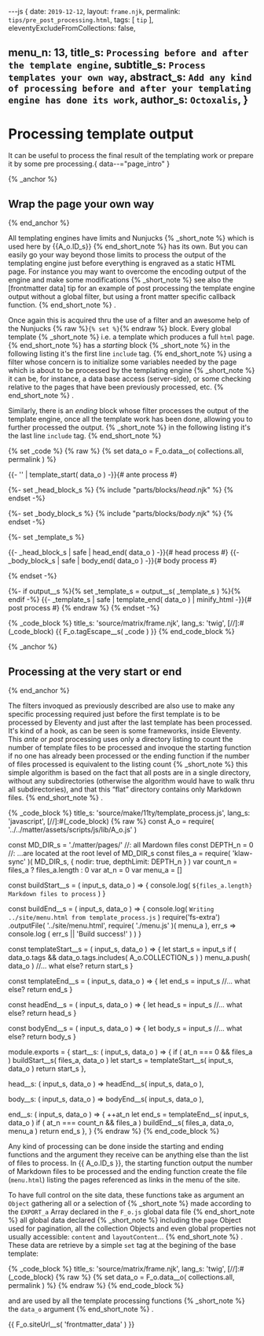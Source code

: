 ---js
{
  date:      `2019-12-12`,
  layout:    `frame.njk`,
  permalink: `tips/pre_post_processing.html`,
  tags:      [ `tip` ],
  eleventyExcludeFromCollections: false,

  menu_n:     13,
  title_s:    `Processing before and after the template engine`,
  subtitle_s: `Process templates your own way`,
  abstract_s: `Add any kind of processing before and after your templating engine has done its work`,
  author_s:   `Octoxalis`,
}
---
[comment]: # (======== Post ========)
# Processing template output

It can be useful to process the final result of the templating work or prepare it by some pre processing.{ data--="page_intro" }

{% _anchor %}
## Wrap the page your own way
{% end_anchor %}


All templating engines have limits and Nunjucks
{% _short_note %}
which is used here by {{A_o.ID_s}}
{% end_short_note %}
has its own. But you can easily go your way beyond those limits to process the output of the templating engine just before everything is engraved as a static HTML page.
For instance you may want to overcome the encoding output of the engine and make some modifications
{% _short_note %}
see also the [frontmatter data] tip for an example of post processing the template engine output without a global filter, but using a front matter specific callback function.
{% end_short_note %}
.

Once again this is acquired thru the use of a filter and an awesome help of the Nunjucks {% raw %}<code>{% set %}</code>{% endraw %} block.
Every global template
{% _short_note %}
i.e. a template which produces a full `html` page.
{% end_short_note %}
has a *starting* block
{% _short_note %}
in the following listing it's the first line `include` tag.
{% end_short_note %}
using a filter whose concern is to initialize some variables needed by the page which is about to be processed by the templating engine
{% _short_note %}
it can be, for instance, a data base access (server-side), or some checking relative to the pages that have been previously processed, etc.
{% end_short_note %}
.

Similarly, there is an *ending* block whose filter processes the output of the template engine, once all the template work has been done, allowing you to further processed the output.
{% _short_note %}
in the following listing it's the last line `include` tag.
{% end_short_note %}


{% set _code %}
{% raw %}
{% set data_o = F_o.data__o( collections.all, permalink ) %}

{{- '' | template_start( data_o ) -}}{# ante process #}

{%- set _head_block_s %}
{% include "parts/blocks/_head_.njk" %}
{% endset -%}

{%- set _body_block_s %}
{% include "parts/blocks/_body_.njk" %}
{% endset -%}

{%- set _template_s %}
<!doctype html><html lang="{{A_o.LANGUAGE_s}}">
{{- _head_block_s | safe | head_end( data_o ) -}}{# head process #}
{{- _body_block_s | safe | body_end( data_o ) -}}{# body process #}
</html>
{% endset -%}

{%- if output__s %}{% set _template_s = output__s( _template_s ) %}{% endif -%}
{{- _template_s | safe | template_end( data_o ) | minify_html -}}{# post process #}
{% endraw %}
{% endset -%}

{% _code_block %}
    title_s: 'source/matrix/frame.njk',
    lang_s: 'twig',
[//]:#(_code_block)
{{ F_o.tagEscape__s( _code ) }}
{% end_code_block %}


{% _anchor %}
## Processing at the very start or end
{% end_anchor %}


The filters invoqued as previously described are also use to make any specific processing required just before the first template is to be processed by Eleventy and just after the last template has been processed. It's kind of a hook, as can be seen is some frameworks, inside Eleventy. This *ante* or *post* processing uses only a directory listing to count the number of template files to be processed and invoque the starting function if no one has already been processed or the ending function if the number of files processed is equivalent to the listing count
{% _short_note %}
this simple algorithm is based on the fact that all posts are in a single directory, without any subdirectories (otherwise the algorithm would have to walk thru all subdirectories), and that this <q>flat</q> directory contains only Markdown files.
{% end_short_note %}
.


{% _code_block %}
    title_s: 'source/make/11ty/template_process.js',
    lang_s: 'javascript',
[//]:#(_code_block)
{% raw %}
const A_o = require( '../../matter/assets/scripts/js/lib/A_o.js' )

const MD_DIR_s = './matter/pages/'    //: all Mardown files
const DEPTH_n  = 0                    //: ...are located at the root level of MD_DIR_s
const files_a  = require( 'klaw-sync' )( MD_DIR_s, { nodir: true, depthLimit: DEPTH_n } )
var count_n    = files_a ? files_a.length : 0
var at_n       = 0
var menu_a     = []

const buildStart__s = ( input_s, data_o ) =>
{
  console.log( `${files_a.length} Markdown files to process` )
}

const buildEnd__s = ( input_s, data_o ) =>
{
  console.log( `Writing ../site/menu.html from template_process.js` )
  require('fs-extra')
    .outputFile( '../site/menu.html',
      require( './menu.js' )( menu_a ),
      err_s => console.log ( err_s || 'Build success!' ) )
}

const templateStart__s = ( input_s, data_o ) =>
{
  let start_s = input_s
  if ( data_o.tags && data_o.tags.includes( A_o.COLLECTION_s ) ) menu_a.push( data_o )
  //... what else?
  return start_s
}

const templateEnd__s = ( input_s, data_o ) =>
{
  let end_s = input_s
  //... what else?
  return end_s
}

const headEnd__s = ( input_s, data_o ) =>
{
  let head_s = input_s
  //... what else?
  return head_s
}

const bodyEnd__s = ( input_s, data_o ) =>
{
  let body_s = input_s
  //... what else?
  return body_s
}

module.exports =
{
  start__s: ( input_s, data_o ) =>
  {
    if ( at_n === 0 && files_a ) buildStart__s( files_a, data_o )
    let start_s = templateStart__s( input_s, data_o )
    return start_s
  },

  head__s: ( input_s, data_o ) => headEnd__s( input_s, data_o ),

  body__s: ( input_s, data_o ) => bodyEnd__s( input_s, data_o ),

  end__s: ( input_s, data_o ) =>
  {
    ++at_n
    let end_s = templateEnd__s( input_s, data_o )
    if ( at_n === count_n && files_a ) buildEnd__s( files_a, data_o, menu_a )
    return end_s
  },
}
{% endraw %}
{% end_code_block %}


Any kind of processing can be done inside the starting and ending functions and the argument they receive can be anything else than the list of files to process. In {{ A_o.ID_s }}, the starting function output the number of Markdown files to be processed and the ending function create the file (`menu.html`) listing the pages referenced as links in the menu of the site.

To have full control on the site data, these functions take as argument an `Object` gathering all or a selection of
{% _short_note %}
made according to the `EXPORT_a` Array declared in the `F_o.js` global data file
{% end_short_note %}
all global data declared
{% _short_note %}
including the `page` Object used for pagination, all the collection Objects and even global properties not usually accessible: `content` and `layoutContent`...
{% end_short_note %}
. These data are retrieve by a simple `set` tag at the begining of the base template:

{% _code_block %}
    title_s: 'source/matrix/frame.njk',
    lang_s: 'twig',
[//]:#(_code_block)
{% raw %}
{% set data_o = F_o.data__o( collections.all, permalink ) %}
{% endraw %}
{% end_code_block %}


and are used by all the template processing functions
{% _short_note %}
the `data_o` argument
{% end_short_note %}
.


[comment]: # (======== Links ========)

{{ F_o.siteUrl__s( 'frontmatter_data' ) }}
